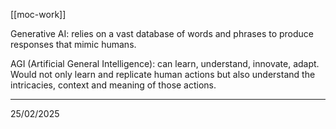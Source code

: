 [[moc-work]]

Generative AI: relies on a vast database of words and phrases to produce responses that mimic humans.

AGI (Artificial General Intelligence): can learn, understand, innovate, adapt. Would not only learn and replicate human actions but also understand the intricacies, context and meaning of those actions.

---

25/02/2025
